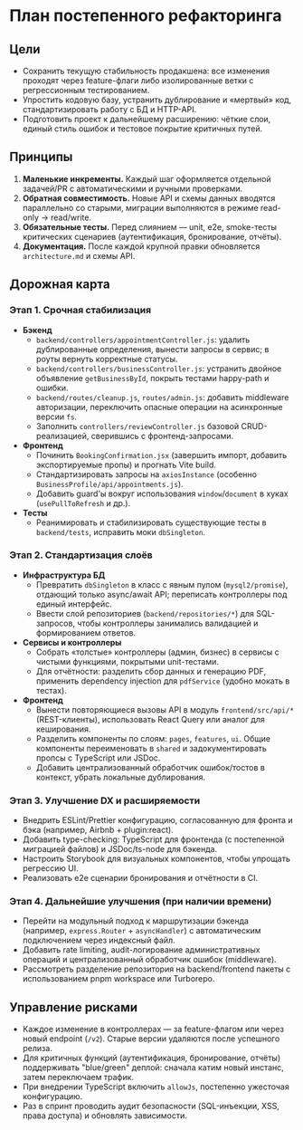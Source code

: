 # План постепенного рефакторинга

## Цели
- Сохранить текущую стабильность продакшена: все изменения проходят через feature-флаги либо изолированные ветки с регрессионным тестированием.
- Упростить кодовую базу, устранить дублирование и «мертвый» код, стандартизировать работу с БД и HTTP-API.
- Подготовить проект к дальнейшему расширению: чёткие слои, единый стиль ошибок и тестовое покрытие критичных путей.

## Принципы
1. **Маленькие инкременты.** Каждый шаг оформляется отдельной задачей/PR с автоматическими и ручными проверками.
2. **Обратная совместимость.** Новые API и схемы данных вводятся параллельно со старыми, миграции выполняются в режиме read-only → read/write.
3. **Обязательные тесты.** Перед слиянием — unit, e2e, smoke-тесты критических сценариев (аутентификация, бронирование, отчёты).
4. **Документация.** После каждой крупной правки обновляется `architecture.md` и схемы API.

## Дорожная карта

### Этап 1. Срочная стабилизация
- **Бэкенд**
  - `backend/controllers/appointmentController.js`: удалить дублированные определения, вынести запросы в сервис; в роуты вернуть корректные статусы.
  - `backend/controllers/businessController.js`: устранить двойное объявление `getBusinessById`, покрыть тестами happy-path и ошибки.
  - `backend/routes/cleanup.js`, `routes/admin.js`: добавить middleware авторизации, переключить опасные операции на асинхронные версии `fs`.
  - Заполнить `controllers/reviewController.js` базовой CRUD-реализацией, сверившись с фронтенд-запросами.
- **Фронтенд**
  - Починить `BookingConfirmation.jsx` (завершить импорт, добавить экспортируемые пропы) и прогнать Vite build.
  - Стандартизировать запросы на `axiosInstance` (особенно `BusinessProfile/api/appointments.js`).
  - Добавить guard'ы вокруг использования `window`/`document` в хуках (`usePullToRefresh` и др.).
- **Тесты**
  - Реанимировать и стабилизировать существующие тесты в `backend/tests`, исправить моки `dbSingleton`.

### Этап 2. Стандартизация слоёв
- **Инфраструктура БД**
  - Превратить `dbSingleton` в класс с явным пулом (`mysql2/promise`), отдающий только async/await API; переписать контроллеры под единый интерфейс.
  - Ввести слой репозиториев (`backend/repositories/*`) для SQL-запросов, чтобы контроллеры занимались валидацией и формированием ответов.
- **Сервисы и контроллеры**
  - Собрать «толстые» контроллеры (админ, бизнес) в сервисы с чистыми функциями, покрытыми unit-тестами.
  - Для отчётности: разделить сбор данных и генерацию PDF, применить dependency injection для `pdfService` (удобно мокать в тестах).
- **Фронтенд**
  - Вынести повторяющиеся вызовы API в модуль `frontend/src/api/*` (REST-клиенты), использовать React Query или аналог для кеширования.
  - Разделить компоненты по слоям: `pages`, `features`, `ui`. Общие компоненты переименовать в `shared` и задокументировать пропсы с TypeScript или JSDoc.
  - Добавить централизованный обработчик ошибок/тостов в контекст, убрать локальные дублирования.

### Этап 3. Улучшение DX и расширяемости
- Внедрить ESLint/Prettier конфигурацию, согласованную для фронта и бэка (например, Airbnb + plugin:react).
- Добавить type-checking: TypeScript для фронтенда (с постепенной миграцией файлов) и JSDoc/ts-node для бэкенда.
- Настроить Storybook для визуальных компонентов, чтобы упрощать регрессию UI.
- Реализовать e2e сценарии бронирования и отчётности в CI.

### Этап 4. Дальнейшие улучшения (при наличии времени)
- Перейти на модульный подход к маршрутизации бэкенда (например, `express.Router` + `asyncHandler`) с автоматическим подключением через индексный файл.
- Добавить rate limiting, audit-логирование административных операций и централизованный обработчик ошибок (middleware).
- Рассмотреть разделение репозитория на backend/frontend пакеты с использованием pnpm workspace или Turborepo.

## Управление рисками
- Каждое изменение в контроллерах — за feature-флагом или через новый endpoint (`/v2`). Старые версии удаляются после успешного релиза.
- Для критичных функций (аутентификация, бронирование, отчёты) поддерживать "blue/green" деплой: сначала катим новый инстанс, затем переключаем трафик.
- При внедрении TypeScript включить `allowJs`, постепенно ужесточая конфигурацию.
- Раз в спринт проводить аудит безопасности (SQL-инъекции, XSS, права доступа) и обновлять зависимости.

